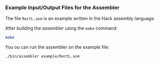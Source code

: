### Example Input/Output Files for the Assembler

The file `RectL.asm` is an example written in the Hack assembly language.

After building the assembler using the `make` command:

```bash
make
```
You ou can run the assembler on the example file:

```bash
./bin/assembler example/RectL.asm
```